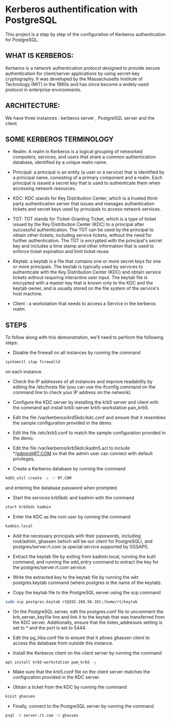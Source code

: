 # Kerberos authentification with PostgreSQL

This project is a step by step of the configuration of Kerberos authentication for PostgreSQL.

## WHAT IS KERBEROS:
Kerberos is a network authentication protocol designed to provide secure authentication for client/server applications by using secret-key cryptography. It was developed by the Massachusetts Institute of Technology (MIT) in the 1980s and has since become a widely-used protocol in enterprise environments.
## ARCHITECTURE:
We have three instances : kerberos server , PostgreSQL server and the client 
## SOME KERBEROS TERMINOLOGY
- Realm: A realm in Kerberos is a logical grouping of networked computers, services, and users that share a common authentication database, identified by a unique realm name.
- Principal: a principal is an entity (a user or a service) that is identified by a principal name, consisting of a primary component and a realm. Each principal is issued a secret key that is used to authenticate them when accessing network resources.
- KDC: KDC stands for Key Distribution Center, which is a trusted third-party authentication server that issues and manages authentication tickets and secret keys used by principals to access network services.
- TGT: TGT stands for Ticket-Granting Ticket, which is a type of ticket issued by the Key Distribution Center (KDC) to a principal after successful authentication. The TGT can be used by the principal to obtain other tickets, including service tickets, without the need for further authentication. The TGT is encrypted with the principal's secret key and includes a time stamp and other information that is used to enforce ticket expiration and limit ticket reuse.
- Keytab: a keytab is a file that contains one or more secret keys for one or more principals. The keytab is typically used by services to authenticate with the Key Distribution Center (KDC) and obtain service tickets without requiring interactive user input. The keytab file is encrypted with a master key that is known only to the KDC and the keytab owner, and is usually stored on the file system of the service's host machine.

- Client : a workstation that needs to access a Service in the kerberos realm.

## STEPS
To follow along with this demonstration, we'll need to perform the following steps:

- Disable the firewall on all instances by running the command 
```bash 
systemctl stop firewalld 
```
on each instance.

- Check the IP addresses of all instances and improve readability by editing the /etc/hosts file (you can use the ifconfig command on the command line to check your IP address on the network).

- Configure the KDC server by installing the krb5 server and client with the command apt install krb5-server krb5-workstation pan_krb5.

- Edit the file /var/kerberos/krd5kdc/kdc.conf and ensure that it resembles the sample configuration provided in the demo.

- Edit the file /etc/krb5.conf to match the sample configuration provided in the demo.

- Edit the file /var/kerberos/krb5kdc/kadm5.acl to include */admin@RT.COM so that the admin user can connect with default privileges.

- Create a Kerberos database by running the command 
```bash 
kdb5_util create -s -r RT.COM 
```
and entering the database password when prompted.

- Start the services krb5kdc and kadmin with the command 
```bash 
start krb5kdc kadmin
```

- Enter the KDC as the root user by running the command 
 ```bash 
 kadmin.local
 ```

- Add the necessary principals with their passwords, including root/admin, ghassen (which will be our client for PostgreSQL), and postgres/server.rt.com (a special service supported by GSSAPI).

- Extract the keytab file by exiting from kadmin.local, running the kutil command, and running the add_entry command to extract the key for the postgres/server.rt.com service.

- Write the extracted key to the keytab file by running the wkt postgres.keytab command (where postgres is the name of the keytab).

- Copy the keytab file to the PostgreSQL server using the scp command
```bash
sudo scp postgres.keytab rt@192.168.56.101:/home/rt/keytab
```
- On the PostgreSQL server, edit the postgres.conf file to uncomment the krb_server_keyfile line and link it to the keytab that was transferred from the KDC server. Additionally, ensure that the listen_addresses setting is set to * and the port is set to 5444.

- Edit the pg_hba.conf file to ensure that it allows ghassen client to access the database from outside this instance.

- Install the Kerberos client on the client server by running the command 
```bash 
apt install krb5-workstation pam_krb5 -y
```

- Make sure that the krb5.conf file on the client server matches the configuration provided in the KDC server.

- Obtain a ticket from the KDC by running the command 
```bash
kinit ghassen
```

- Finally, connect to the PostgreSQL server by running the command 
```bash 
psql -h server.rt.com -U ghassen
```
